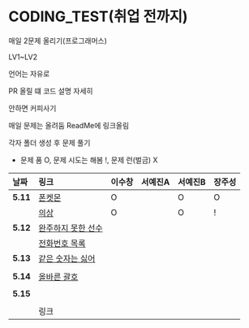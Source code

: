 # CODING_TEST(취업 전까지)
매일 2문제 올리기(프로그래머스)


LV1~LV2


언어는 자유로 


PR 올릴 떄 코드 설명 자세히


안하면 커피사기

매일 문제는 올려둠 ReadMe에 링크올림

각자 폴더 생성 후 문제 풀기

- 문제 품 O, 문제 시도는 해봄 !, 문제 런(벌금) X

| 날짜 | 링크 | 이수창 | 서예진A | 서예진B | 장주성 |
| :----------|:----------|:----------| :----------| :----------| :----------|
| **5.11**| [폰켓몬](https://school.programmers.co.kr/learn/courses/30/lessons/1845)| O | | O |O |
| | [의상](https://school.programmers.co.kr/learn/courses/30/lessons/42578) | O |  | O | ! |
| **5.12**|  [완주하지 못한 선수](https://school.programmers.co.kr/learn/courses/30/lessons/42576) |  |  |  |  |
| |   [전화번호 목록](https://school.programmers.co.kr/learn/courses/30/lessons/42577) |  |  |  |  |
| **5.13**| [같은 숫자는 싫어](https://school.programmers.co.kr/learn/courses/30/lessons/12906) |  |  |  |  |  |
| |  |   |  |  |  |
| **5.14**| [올바른 괄호](https://school.programmers.co.kr/learn/courses/30/lessons/12909)|  |  |  |  |
| |    |  |  |  |  |
| **5.15**|   |  |  |  |  |
| |    |  |  |  |  |
| |  링크 |  |  |  |  |
